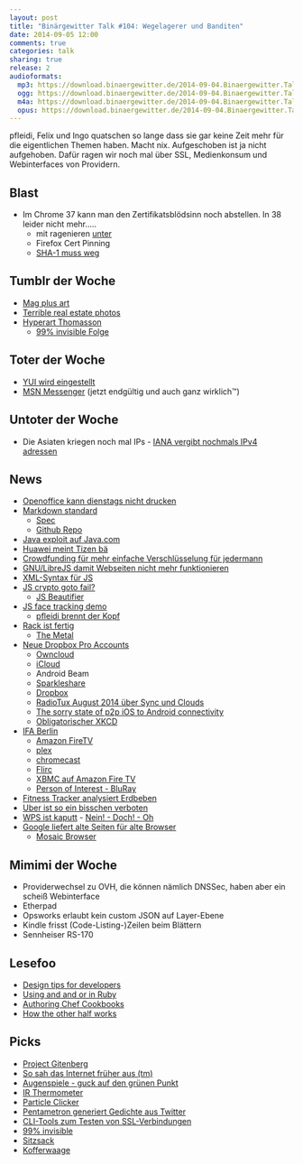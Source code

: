 ```yaml
---
layout: post
title: "Binärgewitter Talk #104: Wegelagerer und Banditen"
date: 2014-09-05 12:00
comments: true
categories: talk
sharing: true
release: 2
audioformats:
  mp3: https://download.binaergewitter.de/2014-09-04.Binaergewitter.Talk.104.mp3
  ogg: https://download.binaergewitter.de/2014-09-04.Binaergewitter.Talk.104.ogg
  m4a: https://download.binaergewitter.de/2014-09-04.Binaergewitter.Talk.104.m4a
  opus: https://download.binaergewitter.de/2014-09-04.Binaergewitter.Talk.104.opus
---
```

pfleidi, Felix und Ingo quatschen so lange dass sie gar keine Zeit mehr für die eigentlichen Themen haben. Macht nix. Aufgeschoben ist ja nicht aufgehoben. Dafür ragen wir noch mal über SSL, Medienkonsum und Webinterfaces von Providern.

## Blast

- Im Chrome 37 kann man den Zertifikatsblödsinn noch abstellen. In 38 leider nicht mehr.....
  * mit ragenieren [unter](https://groups.google.com/a/chromium.org/d/msg/chromium-discuss/3I5nNe05Uuw/_yv8tHJ4G4wJ)
  * Firefox Cert Pinning
  * [SHA-1 muss weg](http://www.heise.de/security/meldung/Google-Chrome-soll-SHA-1-vertreiben-2297794.html)

## Tumblr der Woche

- [Mag plus art](http://magplusart.tumblr.com/)
- [Terrible real estate photos](http://terriblerealestateagentphotos.com/)
- [Hyperart Thomasson](http://hyperartthomasson.tumblr.com/)
  * [99% invisible Folge](http://99percentinvisible.org/episode/thomassons/)

## Toter der Woche

- [YUI wird eingestellt](http://yahooeng.tumblr.com/post/96098168666/important-announcement-regarding-yui)
- [MSN Messenger](http://www.bbc.com/news/technology-28987797) (jetzt endgültig und auch ganz wirklich™)

## Untoter der Woche

- Die Asiaten kriegen noch mal IPs - [IANA vergibt nochmals IPv4 adressen](https://blog.apnic.net/2014/09/04/apnic-receives-an-ipv4-12-from-iana/)

## News

- [Openoffice kann dienstags nicht drucken](https://bugs.launchpad.net/ubuntu/+source/cupsys/+bug/255161/comments/28)
- [Markdown standard](http://standardmarkdown.com/)
  * [Spec](http://jgm.github.io/stmd/spec.html)
  * [Github Repo](https://github.com/jgm/stmd)
- [Java exploit auf Java.com](http://www.heise.de/security/meldung/Exploit-Kit-auf-Java-com-2304864.html)
- [Huawei meint Tizen bä](http://www.pro-linux.de/news/1/21442/laut-huawei-hat-tizen-keine-chance-im-markt.html)
- [Crowdfunding für mehr einfache Verschlüsselung für jedermann](https://www.indiegogo.com/projects/kinko-me-pretty-easy-privacy)
- [GNU/LibreJS damit Webseiten nicht mehr funktionieren](http://www.gnu.org/software/librejs/)
- [XML-Syntax für JS](http://facebook.github.io/jsx/)
- [JS crypto goto fail?](http://blog.kotowicz.net/2014/07/js-crypto-goto-fail.html)
  * [JS Beautifier](http://jsbeautifier.org/)
- [JS face tracking demo](http://kdzwinel.github.io/JS-face-tracking-demo/)
  * [pfleidi brennt der Kopf](https://imgur.com/qlLSl4O)
- [Rack ist fertig](https://groups.google.com/d/msg/rack-devel/P8oOycVBaH0/1bm4eERJWPQJ)
  * [The Metal](https://github.com/tenderlove/the_metal)
- [Neue Dropbox Pro Accounts](https://www.dropbox.com/pro?oqa=pro_announce_hp)
  * [Owncloud](https://owncloud.org/)
  * [iCloud](https://www.icloud.com/)
  * Android Beam
  * [Sparkleshare](http://sparkleshare.org/)
  * [Dropbox](https://www.dropbox.com/)
  * [RadioTux August 2014 über Sync und Clouds](http://www.radiotux.de/index.php?/archives/7989-RadioTux-Sendung-August-2014.html)
  * [The sorry state of p2p iOS to Android connectivity](http://blog.moritzhaarmann.de/blog/2014/04/27/sorry-state-of-p2p/)
  * [Obligatorischer XKCD](http://xkcd.com/949/)
- [IFA Berlin](http://ifa-berlin.com/de/)
  * [Amazon FireTV](http://www.amazon.de/gp/product/B00KQEIMY6/ref=as_li_tl?ie=UTF8&camp=1638&creative=19454&creativeASIN=B00KQEIMY6&linkCode=as2&tag=trektrip)
  * [plex](https://plex.tv/)
  * [chromecast](http://www.google.com/intl/en/chrome/devices/chromecast/)
  * [Flirc](https://flirc.tv/)
  * [XBMC auf Amazon Fire TV](http://wiki.xbmc.org/index.php?title=Amazon_Fire_TV)
  * [Person of Interest - BluRay](http://www.amazon.de/gp/product/B00BEREAFO/ref=as_li_tl?ie=UTF8&camp=1638&creative=19454&creativeASIN=B00BEREAFO&linkCode=as2&tag=trektrip)
- [Fitness Tracker analysiert Erdbeben](http://wrd.cm/1ztKStE)
- [Uber ist so ein bisschen verboten](http://www.heise.de/newsticker/meldung/Mitfahr-Apps-Uber-bundesweit-untersagt-2305841.html)
- [WPS ist kaputt](http://www.heise.de/newsticker/meldung/WLAN-Sicherheitsluecke-WPS-PIN-laesst-sich-manchmal-errechnen-2305568.html) - [Nein! - Doch! - Oh](https://www.youtube.com/watch?v=w4aLThuU008)
- [Google liefert alte Seiten für alte Browser](http://www.bbc.com/news/technology-29012038)
  * [Mosaic Browser](https://en.wikipedia.org/wiki/Mosaic_web_browser)

## Mimimi der Woche

- Providerwechsel zu OVH, die können nämlich DNSSec, haben aber ein scheiß Webinterface
- Etherpad
- Opsworks erlaubt kein custom JSON auf Layer-Ebene
- Kindle frisst (Code-Listing-)Zeilen beim Blättern
- Sennheiser RS-170

## Lesefoo

- [Design tips for developers](http://www.duetapp.com/blog/design-tips-for-developers/)
- [Using and and or in Ruby](http://devblog.avdi.org/2010/08/02/using-and-and-or-in-ruby)
- [Authoring Chef Cookbooks](http://vialstudios.com/guide-authoring-cookbooks.html)
- [How the other half works](http://michaelochurch.wordpress.com/2014/07/13/how-the-other-half-works-an-adventure-in-the-low-status-of-software-engineers/)

## Picks

- [Project Gitenberg](http://gitenberg.github.io/)
- [So sah das Internet früher aus (tm)](http://www.theverge.com/2014/8/22/6054573/check-out-the-first-generation-of-your-favorite-websites)
- [Augenspiele - guck auf den grünen Punkt](http://img-9gag-lol.9cache.com/photo/aOyb4y2_460sa_v1.gif)
- [IR Thermometer](http://amzn.to/1r2wgy8)
- [Particle Clicker](http://particle-clicker.web.cern.ch/particle-clicker/)
- [Pentametron generiert Gedichte aus Twitter](https://twitter.com/pentametron)
- [CLI-Tools zum Testen von SSL-Verbindungen](http://superuser.com/questions/346958/can-the-telnet-netcat-client-communicate-over-ssl)
- [99% invisible](http://99percentinvisible.org/)
- [Sitzsack](http://amzn.to/1BdrF36)
- [Kofferwaage](http://www.amazon.de/dp/B004P4Q13M?tag=pfleidi-21)
